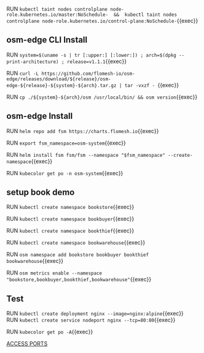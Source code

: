RUN `kubectl taint nodes controlplane node-role.kubernetes.io/master:NoSchedule-  &&  kubectl taint nodes controlplane node-role.kubernetes.io/control-plane:NoSchedule-`{{exec}}   

## osm-edge CLI Install  

RUN `system=$(uname -s | tr [:upper:] [:lower:]) ; arch=$(dpkg --print-architecture) ; release=v1.1.1`{{exec}}   

RUN `curl -L https://github.com/flomesh-io/osm-edge/releases/download/${release}/osm-edge-${release}-${system}-${arch}.tar.gz | tar -vxzf -
`{{exec}} 

RUN `cp ./${system}-${arch}/osm /usr/local/bin/ && osm version`{{exec}} 


## osm-edge Install   

RUN `helm repo add fsm https://charts.flomesh.io`{{exec}}   

RUN `export fsm_namespace=osm-system`{{exec}}   

RUN `helm install fsm fsm/fsm --namespace "$fsm_namespace" --create-namespace`{{exec}}  

RUN `kubecolor get po -n osm-system`{{exec}}  

## setup book demo 

RUN `kubectl create namespace bookstore`{{exec}} 

RUN `kubectl create namespace bookbuyer`{{exec}} 

RUN `kubectl create namespace bookthief`{{exec}}   

RUN `kubectl create namespace bookwarehouse`{{exec}}    

RUN `osm namespace add bookstore bookbuyer bookthief bookwarehouse`{{exec}}  

RUN `osm metrics enable --namespace "bookstore,bookbuyer,bookthief,bookwarehouse"`{{exec}} 



## Test 
RUN `kubectl create deployment nginx --image=nginx:alpine`{{exec}}   
RUN `kubectl create service nodeport nginx --tcp=80:80`{{exec}}   

RUN `kubecolor get po -A`{{exec}}    



[ACCESS PORTS]({{TRAFFIC_SELECTOR}})
